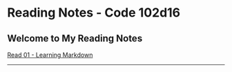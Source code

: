 # Reading Notes - Code 102d16

## Welcome to My Reading Notes

[Read 01 - Learning Markdown](Read01.md)

---

